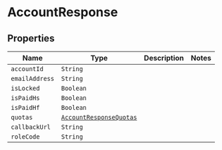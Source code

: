 

# AccountResponse



## Properties

Name | Type | Description | Notes
------------ | ------------- | ------------- | -------------
| `accountId` | ```String``` |    |  |
| `emailAddress` | ```String``` |    |  |
| `isLocked` | ```Boolean``` |    |  |
| `isPaidHs` | ```Boolean``` |    |  |
| `isPaidHf` | ```Boolean``` |    |  |
| `quotas` | [```AccountResponseQuotas```](AccountResponseQuotas.md) |    |  |
| `callbackUrl` | ```String``` |    |  |
| `roleCode` | ```String``` |    |  |



